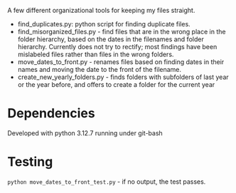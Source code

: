 A few different organizational tools for keeping my files straight.

- find_duplicates.py: python script for finding duplicate files.
- find_misorganized_files.py - find files that are in the wrong place in the folder hierarchy, based on the dates in the filenames and folder hierarchy.  Currently does not try to rectify; most findings have been mislabeled files rather than files in the wrong folders.
- move_dates_to_front.py - renames files based on finding dates in their names and moving the date to the front of the filename.
- create_new_yearly_folders.py - finds folders with subfolders of last year or the year before, and offers to create a folder for the current year

# Dependencies

Developed with python 3.12.7 running under git-bash

# Testing

`python move_dates_to_front_test.py` - if no output, the test passes.
